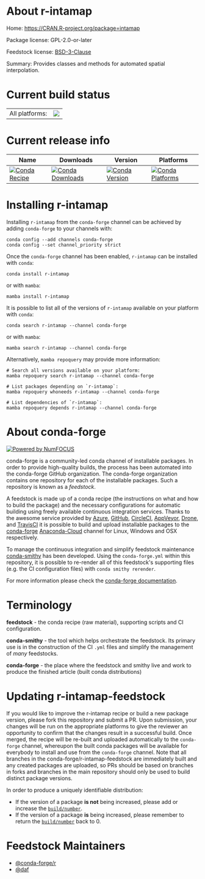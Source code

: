 About r-intamap
===============

Home: https://CRAN.R-project.org/package=intamap

Package license: GPL-2.0-or-later

Feedstock license: [BSD-3-Clause](https://github.com/conda-forge/r-intamap-feedstock/blob/main/LICENSE.txt)

Summary: Provides classes and methods for automated spatial interpolation.

Current build status
====================


<table><tr><td>All platforms:</td>
    <td>
      <a href="https://dev.azure.com/conda-forge/feedstock-builds/_build/latest?definitionId=4502&branchName=main">
        <img src="https://dev.azure.com/conda-forge/feedstock-builds/_apis/build/status/r-intamap-feedstock?branchName=main">
      </a>
    </td>
  </tr>
</table>

Current release info
====================

| Name | Downloads | Version | Platforms |
| --- | --- | --- | --- |
| [![Conda Recipe](https://img.shields.io/badge/recipe-r--intamap-green.svg)](https://anaconda.org/conda-forge/r-intamap) | [![Conda Downloads](https://img.shields.io/conda/dn/conda-forge/r-intamap.svg)](https://anaconda.org/conda-forge/r-intamap) | [![Conda Version](https://img.shields.io/conda/vn/conda-forge/r-intamap.svg)](https://anaconda.org/conda-forge/r-intamap) | [![Conda Platforms](https://img.shields.io/conda/pn/conda-forge/r-intamap.svg)](https://anaconda.org/conda-forge/r-intamap) |

Installing r-intamap
====================

Installing `r-intamap` from the `conda-forge` channel can be achieved by adding `conda-forge` to your channels with:

```
conda config --add channels conda-forge
conda config --set channel_priority strict
```

Once the `conda-forge` channel has been enabled, `r-intamap` can be installed with `conda`:

```
conda install r-intamap
```

or with `mamba`:

```
mamba install r-intamap
```

It is possible to list all of the versions of `r-intamap` available on your platform with `conda`:

```
conda search r-intamap --channel conda-forge
```

or with `mamba`:

```
mamba search r-intamap --channel conda-forge
```

Alternatively, `mamba repoquery` may provide more information:

```
# Search all versions available on your platform:
mamba repoquery search r-intamap --channel conda-forge

# List packages depending on `r-intamap`:
mamba repoquery whoneeds r-intamap --channel conda-forge

# List dependencies of `r-intamap`:
mamba repoquery depends r-intamap --channel conda-forge
```


About conda-forge
=================

[![Powered by
NumFOCUS](https://img.shields.io/badge/powered%20by-NumFOCUS-orange.svg?style=flat&colorA=E1523D&colorB=007D8A)](https://numfocus.org)

conda-forge is a community-led conda channel of installable packages.
In order to provide high-quality builds, the process has been automated into the
conda-forge GitHub organization. The conda-forge organization contains one repository
for each of the installable packages. Such a repository is known as a *feedstock*.

A feedstock is made up of a conda recipe (the instructions on what and how to build
the package) and the necessary configurations for automatic building using freely
available continuous integration services. Thanks to the awesome service provided by
[Azure](https://azure.microsoft.com/en-us/services/devops/), [GitHub](https://github.com/),
[CircleCI](https://circleci.com/), [AppVeyor](https://www.appveyor.com/),
[Drone](https://cloud.drone.io/welcome), and [TravisCI](https://travis-ci.com/)
it is possible to build and upload installable packages to the
[conda-forge](https://anaconda.org/conda-forge) [Anaconda-Cloud](https://anaconda.org/)
channel for Linux, Windows and OSX respectively.

To manage the continuous integration and simplify feedstock maintenance
[conda-smithy](https://github.com/conda-forge/conda-smithy) has been developed.
Using the ``conda-forge.yml`` within this repository, it is possible to re-render all of
this feedstock's supporting files (e.g. the CI configuration files) with ``conda smithy rerender``.

For more information please check the [conda-forge documentation](https://conda-forge.org/docs/).

Terminology
===========

**feedstock** - the conda recipe (raw material), supporting scripts and CI configuration.

**conda-smithy** - the tool which helps orchestrate the feedstock.
                   Its primary use is in the construction of the CI ``.yml`` files
                   and simplify the management of *many* feedstocks.

**conda-forge** - the place where the feedstock and smithy live and work to
                  produce the finished article (built conda distributions)


Updating r-intamap-feedstock
============================

If you would like to improve the r-intamap recipe or build a new
package version, please fork this repository and submit a PR. Upon submission,
your changes will be run on the appropriate platforms to give the reviewer an
opportunity to confirm that the changes result in a successful build. Once
merged, the recipe will be re-built and uploaded automatically to the
`conda-forge` channel, whereupon the built conda packages will be available for
everybody to install and use from the `conda-forge` channel.
Note that all branches in the conda-forge/r-intamap-feedstock are
immediately built and any created packages are uploaded, so PRs should be based
on branches in forks and branches in the main repository should only be used to
build distinct package versions.

In order to produce a uniquely identifiable distribution:
 * If the version of a package **is not** being increased, please add or increase
   the [``build/number``](https://docs.conda.io/projects/conda-build/en/latest/resources/define-metadata.html#build-number-and-string).
 * If the version of a package **is** being increased, please remember to return
   the [``build/number``](https://docs.conda.io/projects/conda-build/en/latest/resources/define-metadata.html#build-number-and-string)
   back to 0.

Feedstock Maintainers
=====================

* [@conda-forge/r](https://github.com/conda-forge/r/)
* [@daf](https://github.com/daf/)

